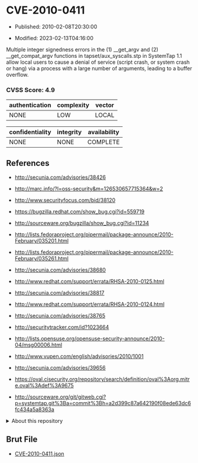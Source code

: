 # CVE-2010-0411

- Published: 2010-02-08T20:30:00

- Modified: 2023-02-13T04:16:00

Multiple integer signedness errors in the (1) __get_argv and (2) __get_compat_argv functions in tapset/aux_syscalls.stp in SystemTap 1.1 allow local users to cause a denial of service (script crash, or system crash or hang) via a process with a large number of arguments, leading to a buffer overflow.

### CVSS Score: **4.9**

| authentication | complexity | vector |
| --- | --- | --- |
| NONE | LOW | LOCAL |

| confidentiality | integrity | availability |
| --- | --- | --- |
| NONE | NONE | COMPLETE |

## References

* http://secunia.com/advisories/38426

* http://marc.info/?l=oss-security&m=126530657715364&w=2

* http://www.securityfocus.com/bid/38120

* https://bugzilla.redhat.com/show_bug.cgi?id=559719

* http://sourceware.org/bugzilla/show_bug.cgi?id=11234

* http://lists.fedoraproject.org/pipermail/package-announce/2010-February/035201.html

* http://lists.fedoraproject.org/pipermail/package-announce/2010-February/035261.html

* http://secunia.com/advisories/38680

* http://www.redhat.com/support/errata/RHSA-2010-0125.html

* http://secunia.com/advisories/38817

* http://www.redhat.com/support/errata/RHSA-2010-0124.html

* http://secunia.com/advisories/38765

* http://securitytracker.com/id?1023664

* http://lists.opensuse.org/opensuse-security-announce/2010-04/msg00006.html

* http://www.vupen.com/english/advisories/2010/1001

* http://secunia.com/advisories/39656

* https://oval.cisecurity.org/repository/search/definition/oval%3Aorg.mitre.oval%3Adef%3A9675

* http://sourceware.org/git/gitweb.cgi?p=systemtap.git%3Ba=commit%3Bh=a2d399c87a642190f08ede63dc6fc434a5a8363a

<details>
<summary>About this repository</summary> 

  This repository is part of the project [Live Hack CVE](https://github.com/Live-Hack-CVE). Main website can be found [www.live-hack.org](https://www.live-hack.org) 
  
  Made by [Sn0wAlice](https://github.com/Sn0wAlice) for the people that care about security and need to have a feed of the latest CVEs. Hope you enjoy it, don't forget to star the repo and follow me on [Twitter](https://twitter.com/Sn0wAlice) and [Github](https://github.com/Sn0wAlice). And that is my [personnal website](https://www.alice-snow.me/)

  - [Home Page](https://github.com/Live-Hack-CVE)
  - [Framework](https://github.com/Live-Hack-CVE/cve-framework)
  - [CVE database](https://github.com/Live-Hack-CVE/full_database)
  - [Changelog](https://github.com/Live-Hack-CVE/Changelog)
</details>

## Brut File

* [CVE-2010-0411.json](https://raw.githubusercontent.com/Live-Hack-CVE/full_database/main/cves/2010/CVE-2010-0411.json)

